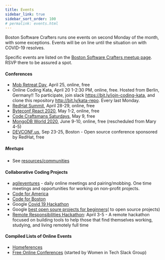 ```yaml
---
title: Events
sidebar_link: true
sidebar_sort_order: 100
# permalink: events.html
---
```


Boston Software Crafters runs one events on second Monday of the month, with some exceptions.  Events will be on line until the situation
on with COVID-19 resolves.

Specific events are listed on the [Boston Software Crafters meetup page](http://meetup.com/bostonsoftwarecrafters).  RSVP there to be assured a spot.

#### Conferences

- [Mob Retreat Day](https://www.eventbrite.com/e/joint-mob-retreat-day-with-munich-software-craft-community-tickets-102532056140), April 25, online, free 
- Online Coding Kata, April 20 1-2:30 PM, online, free.  Hosted from Berlin, Germany!! To participate, join slack https://bit.ly/join-coding-kata, and clone this repository http://bit.ly/kata-repo.  Every last Monday.
- [RedHat Summit](https://www.redhat.com/en/summit), April 28-29, online, free
- [Byteconf React 2020](https://www.bytesized.xyz/react-2020), May 1-2, online, free
- [Code Craftsmans Saturdays](https://www.eventbrite.com/e/code-craftsman-saturdays-remote-tickets-86994443723), May 9, free
- [MongoDB World 2020](https://www.mongodb.com/world), June 9-10, online, free (rescheduled from Mary 4-5)
- [DEVCONF.us](https://www.devconf.info/us/), Sep 23-25, Boston - Open source conference sponsored by RedHat, free

##### Meetups
- See [resources/communities](resources.md#communities)

#### Collaborative Coding Projects
- [agileventures](agileventures.org) - daily online meetings and pairing/mobbing. One time meetings and opportunities for working on non-profit projects.
- [Code for America](https://www.codeforamerica.org)
- [Code for Boston](https://www.codeforboston.org)
- Google [Covid 19 Hackathon](https://www.google.com/search?q=covid+hackathon&oq=covid+hacka&aqs=chrome.0.69i59j69i57j69i60.9995j0j4&sourceid=chrome&ie=UTF-8)
- Google [best open soure projects for beginners](https://www.google.com/search?q=best+open+source+projects+for+beginners&oq=best+open+source+projects+for+beginners&aqs=chrome..69i57j69i64.7514j0j4&sourceid=chrome&ie=UTF-8)( to open source projects)
- [Remote Responsibilities Hackathon](https://letspair.online/): April 3-5 - A remote hackathon focused on building tools to help those that find themselves working, studying, and living remotely full time

#### Compiled Lists of Online Events
- [Homeferences](https://github.com/homeferences/list)
- [Free Online Conferences](https://docs.google.com/spreadsheets/d/1IKXAcDoYnWNpuFaDYkn_aplDZ5fRI0bJNWah0rGFO5E/htmlview) (started by Women in Tech Slack Group)
